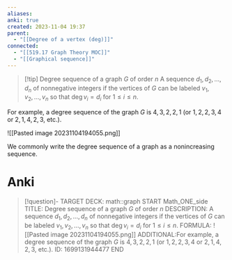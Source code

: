 ```yaml
---
aliases: 
anki: true
created: 2023-11-04 19:37
parent:
  - "[[Degree of a vertex (deg)]]"
connected:
  - "[[519.17 Graph Theory MOC]]"
  - "[[Graphical sequence]]"
---
```


> [!tip] Degree sequence of a graph $G$ of order $n$ 
A sequence $d_1, d_2, . . . , d_n$ of nonnegative integers
if the vertices of $G$ can be labeled $v_1,v_2,...,v_n$ so that $\deg v_i = d_i$ for $1 ≤ i ≤ n$.

For example, a degree sequence of the graph $G$  is $4,3,2,2,1$ (or $1,2,2,3,4$ or $2,1,4,2,3$, etc.). 

![[Pasted image 20231104194055.png]]


We commonly write the degree sequence of a graph as a nonincreasing sequence.

# Anki
> [!question]-
TARGET DECK: math::graph
START
Math_ONE_side
TITLE: Degree sequence of a graph $G$ of order $n$ 
DESCRIPTION: A sequence $d_1, d_2, . . . , d_n$ of nonnegative integers
if the vertices of $G$ can be labeled $v_1,v_2,...,v_n$ so that $\deg v_i = d_i$ for $1 ≤ i ≤ n$.
FORMULA: ![[Pasted image 20231104194055.png]]
ADDITIONAL:For example, a degree sequence of the graph $G$  is $4,3,2,2,1$ (or $1,2,2,3,4$ or $2,1,4,2,3$, etc.). 
ID: 1699131944477
END










